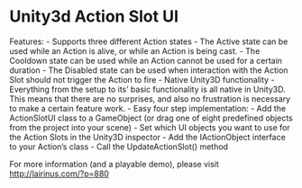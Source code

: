 # Unity3d Action Slot UI

Features:
    - Supports three different Action states
        - The Active state can be used while an Action is alive, or while an Action is being cast.
        - The Cooldown state can be used while an Action cannot be used for a certain duration
        - The Disabled state can be used when interaction with the Action Slot should not trigger the Action to fire
    - Native Unity3D functionality
    - Everything from the setup to its’ basic functionality is all native in Unity3D. This means that there are no surprises, and also no       frustration is necessary to make a certain feature work.
    - Easy four step implementation:
        - Add the ActionSlotUI class to a GameObject (or drag one of eight predefined objects from the project into your scene)
        - Set which UI objects you want to use for the Action Slots in the Unity3D inspector
        - Add the IActionObject interface to your Action’s class
        - Call the UpdateActionSlot() method

For more information (and a playable demo), please visit http://lairinus.com/?p=880
